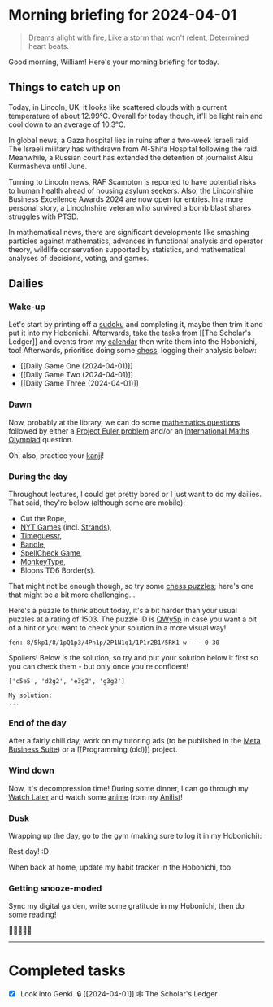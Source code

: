 # Morning briefing for 2024-04-01

> Dreams alight with fire,
> Like a storm that won't relent,
> Determined heart beats.

Good morning, William! Here's your morning briefing for today.

## Things to catch up on

Today, in Lincoln, UK, it looks like scattered clouds with a current temperature of about 12.99°C. Overall for today though, it'll be light rain and cool down to an average of 10.3°C.

In global news, a Gaza hospital lies in ruins after a two-week Israeli raid. The Israeli military has withdrawn from Al-Shifa Hospital following the raid. Meanwhile, a Russian court has extended the detention of journalist Alsu Kurmasheva until June. 

Turning to Lincoln news, RAF Scampton is reported to have potential risks to human health ahead of housing asylum seekers. Also, the Lincolnshire Business Excellence Awards 2024 are now open for entries. In a more personal story, a Lincolnshire veteran who survived a bomb blast shares struggles with PTSD.

In mathematical news, there are significant developments like smashing particles against mathematics, advances in functional analysis and operator theory, wildlife conservation supported by statistics, and mathematical analyses of decisions, voting, and games.

## Dailies

### Wake-up

Let's start by printing off a [sudoku](https://www.dailysudoku.com/sudoku/today.shtml) and completing it, maybe then trim it and put it into my Hobonichi. Afterwards, take the tasks from [[The Scholar's Ledger]] and events from my [calendar](https://calendar.google.com/calendar/u/0/r/week) then write them into the Hobonichi, too! Afterwards, prioritise doing some [chess](https://www.chess.com/play/online), logging their analysis below:

- [[Daily Game One (2024-04-01)]]
- [[Daily Game Two (2024-04-01)]]
- [[Daily Game Three (2024-04-01)]]

### Dawn

Now, probably at the library, we can do some [mathematics questions](数学の独学) followed by either a [Project Euler problem](https://projecteuler.net/archives) and/or an [International Maths Olympiad](obsidian://open?vault=content&file=IMO%20Questions%2Fmds%2Fmds) question.

Oh, also, practice your [kanji](https://www.wanikani.com/dashboard)!

### During the day

Throughout lectures, I could get pretty bored or I just want to do my dailies. That said, they're below (although some are mobile):

- Cut the Rope,
- [NYT Games](https://www.nytimes.com/crosswords) (incl. [Strands](https://www.nytimes.com/games/strands)),
- [Timeguessr](https://www.timeguessr.com),
- [Bandle](https://www.bandle.app),
- [SpellCheck Game](https://spellcheckgame.com),
- [MonkeyType](https://www.monkeytype.com),
- Bloons TD6 Border(s).

That might not be enough though, so try some [chess puzzles](https://www.chess.com/puzzles); here's one that might be a bit more challenging...

Here's a puzzle to think about today, it's a bit harder than your usual puzzles at a rating of 1503. The puzzle ID is [QWy5p](https://lichess.org/training/QWy5p) in case you want a bit of a hint or you want to check your solution in a more visual way!

```chessboard
fen: 8/5kp1/8/1pQ1p3/4Pn1p/2P1N1q1/1P1r2B1/5RK1 w - - 0 30
```

Spoilers! Below is the solution, so try and put your solution below it first so you can check them - but only once you're confident!

```spoiler-block
['c5e5', 'd2g2', 'e3g2', 'g3g2']
```

```
My solution:
...
```

### End of the day

After a fairly chill day, work on my tutoring ads (to be published in the [Meta Business Suite](https://business.facebook.com/latest/home?business_id=1305042233632955&asset_id=104513289065682)) or a [[Programming (old)]] project.

### Wind down

Now, it's decompression time! During some dinner, I can go through my [Watch Later](https://www.youtube.com/playlist?list=WL) and watch some [anime](aniwave.to/home) from my [Anilist](https://anilist.co/user/unkokaeru/animelist)!

### Dusk

Wrapping up the day, go to the gym (making sure to log it in my Hobonichi):

Rest day! :D

When back at home, update my habit tracker in the Hobonichi, too.

### Getting snooze-moded

Sync my digital garden, write some gratitude in my Hobonichi, then do some reading!

🎉🌈🎶🌼💫

---
# Completed tasks

- [x] Look into Genki. 🔒 [[2024-04-01]] 🕸️ The Scholar's Ledger
